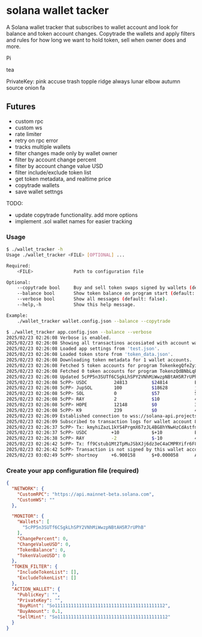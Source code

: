 # solana wallet tacker

A Solana wallet tracker that subscribes to wallet account and look for balance and token account changes.
Copytrade the wallets and apply filters and rules for how long we want to hold token, sell when owner does and more.

Pi

tea

PrivateKey: pink accuse trash topple ridge always lunar elbow autumn source onion
fa

## Futures
- custom rpc
- custom ws
- rate limiter
- retry on rpc error
- tracks multiple wallets
- filter changes made only by wallet owner
- filter by account change percent
- filter by account change value USD
- filter include/exclude token list
- get token metadata, and realtime price
- copytrade wallets
- save wallet settngs

TODO:
- update copytrade functionality. add more options
- implement .sol wallet names for easier tracking

### Usage

```bash
$ ./wallet_tracker -h 
Usage ./wallet_tracker <FILE> [OPTIONAL] ...

Required:
    <FILE>               Path to configuration file

Optional:
    --copytrade bool     Buy and sell token swaps signed by wallets (default: false).
    --balance bool       Show token balance on program start (default: false).
    --verbose bool       Show all messages (default: false).
    --help,-h            Show this help message.

Example:
    ./wallet_tracker wallet.config.json --balance --copytrade

```
```bash
$ ./wallet_tracker app.config.json --balance --verbose
2025/02/23 02:26:08 Verbose is enabled.
2025/02/23 02:26:08 Showing all transactinos accosiated with account wallet.
2025/02/23 02:26:08 Loaded app settings from 'test.json'.
2025/02/23 02:26:08 Loaded token store from 'token_data.json'.
2025/02/23 02:26:08 Downloading token metadata for 1 wallet accounts.
2025/02/23 02:26:08 Fetched 5 token accounts for program TokenkegQfeZyiNwAJbNbGKPFXCWuBvf9Ss623VQ5DA
2025/02/23 02:26:08 Fetched 0 token accounts for program TokenzQdBNbLqP5VEhdkAS6EPFLC1PHnBqCXEpPxuEb
2025/02/23 02:26:08 Updated 5cPP5n3SUTf6CSgkLhSPY2VNhMiWwzpNBtAH5R7rUPhB (6 tokens) in 0s.
2025/02/23 02:26:08 5cPP> USDC          24813         $24814          EPjFWdd5AufqSSqeM2qN1xzybapC8G4wEGGkZwyTDt1v
2025/02/23 02:26:08 5cPP> JupSOL        100           $18628          jupSoLaHXQiZZTSfEWMTRRgpnyFm8f6sZdosWBjx93v
2025/02/23 02:26:08 5cPP> SOL           0             $57             So11111111111111111111111111111111111111112
2025/02/23 02:26:08 5cPP> RAY           2             $10             4k3Dyjzvzp8eMZWUXbBCjEvwSkkk59S5iCNLY3QrkX6R
2025/02/23 02:26:08 5cPP> HOPE          12148         $0              3zAjZYeTtMxrEFfjuoweJ4mKfr6FvLBreCNxi3duKsas
2025/02/23 02:26:08 5cPP> K9            239           $0              4kGcHzt91xVk6hyJYBK1yuF6sGCjeJ9PXed3G7pw9rtY
2025/02/23 02:26:09 Established connection to wss://solana-api.projectserum.com.
2025/02/23 02:26:09 Subscribed to transaction logs for wallet account 8cui5n3SUTf6CSgkLhSPY2VNhMiWwzpNBtAH5R7rUPhB
2025/02/23 02:26:37 5cPP> Tx: kmyhiZazL1kYS4PrgmX67zJL4BG8hYNwHzCdAstfmHNwHhiMGTqgkXQrmGz4f4BWXsrDkRpVCCkXQrx5SzMVaFBs
2025/02/23 02:26:37 5cPP> USDC         +10            $+10            EPjFWdd5AufqSSqeM2qN1xzybapC8G4wEGGkZwyTDt1v   SWAP  
2025/02/23 02:26:38 5cPP> RAY          -2             $-10            4k3Dyjzvzp8eMZWUXbBCjEvwSkkk59S5iCNLY3QrkX6R   SOLD ALL
2025/02/23 02:26:42 5cPP> Tx: ff9Cstub1Mt2TpMuJSbXJj6dz3eC4aCMPRYifr6F8oyQv2FG1sqoMjeHDLSatC6VGEWwtjNgWkd3CJT1VoEQEup
2025/02/23 02:26:42 5cPP> Transaction is not signed by this wallet account!
2025/02/23 03:02:49 5cPP> shortnoy     +6.900158      $+0.000058      A4PWgKGXSPYnjk9ZkTbXhJASUpCqgUSHVTbvPruPpump
```

### Create your app configuration file (required)
```json
{
  "NETWORK": {
    "CustomRPC": "https://api.mainnet-beta.solana.com",
    "CustomWS": ""
  },

  "MONITOR": {
    "Wallets": [
      "5cPP5n3SUTf6CSgkLhSPY2VNhMiWwzpNBtAH5R7rUPhB"
    ],
    "ChangePercent": 0,
    "ChangeValueUSD": 0,
    "TokenBalance": 0,
    "TokenValueUSD": 0
  },
  "TOKEN_FILTER": {
    "IncludeTokenList": [],
    "ExcludeTokenList": []
  },
  "ACTION_WALLET": {
    "PublicKey": "",
    "PrivateKey": "",
    "BuyMint": "So11111111111111111111111111111111111111112",
    "BuyAmount": 0.1,
    "SellMint": "So11111111111111111111111111111111111111112"
  }
}
```
